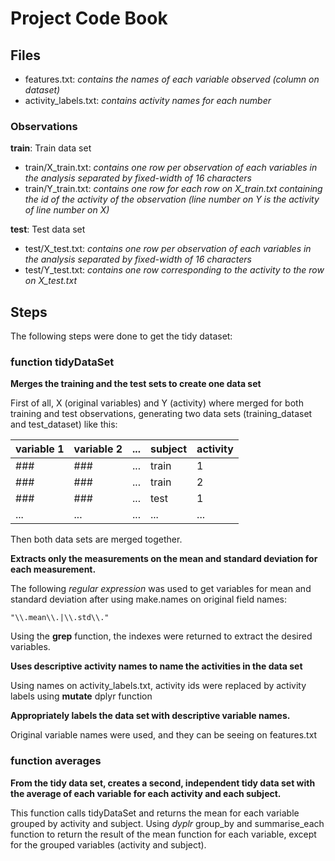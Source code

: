 # Project Code Book

## Files

* features.txt: *contains the names of each variable observed (column on dataset)*
* activity_labels.txt: *contains activity names for each number*

### Observations

**train**: Train data set
* train/X_train.txt: *contains one row per observation of each variables in the analysis separated by fixed-width of 16 characters*
* train/Y_train.txt: *contains one row for each row on X_train.txt containing the id of the activity of the observation (line number on Y is the activity of line number on X)*

**test**: Test data set
* test/X_test.txt: *contains one row per observation of each variables in the analysis separated by fixed-width of 16 characters*
* test/Y_test.txt: *contains one row corresponding to the activity to the row on X_test.txt*


## Steps

The following steps were done to get the tidy dataset:

### function tidyDataSet

**Merges the training and the test sets to create one data set**

First of all, X (original variables) and Y (activity) where merged for both training and test observations, generating two data sets (training_dataset and test_dataset) like this:

<table>
  <thead>
    <tr>
    <th>variable 1</th>
    <th>variable 2</th>
    <th>...</th>
    <th>subject</th>
    <th>activity</th>
    </tr>
  <thead>
  <tbody>
    <tr>
      <td>###</td>
      <td>###</td>
      <td>...</td>
      <td>train</td>
      <td>1</td>
    </tr>
    <tr>
      <td>###</td>
      <td>###</td>
      <td>...</td>
      <td>train</td>
      <td>2</td>
    </tr>
    <tr>
      <td>###</td>
      <td>###</td>
      <td>...</td>
      <td>test</td>
      <td>1</td>
    </tr>
    <tr>
      <td>...</td>
      <td>...</td>
      <td>...</td>
      <td>...</td>
      <td>...</td>
    </tr>
  </tbody>
</table>

Then both data sets are merged together.

**Extracts only the measurements on the mean and standard deviation for each measurement.**

The following *regular expression* was used to get variables for mean and standard deviation after using make.names on original field names:

    "\\.mean\\.|\\.std\\."

Using the **grep** function, the indexes were returned to extract the desired variables.

**Uses descriptive activity names to name the activities in the data set**

Using names on activity_labels.txt, activity ids were replaced by activity labels using **mutate** dplyr function

**Appropriately labels the data set with descriptive variable names.**

Original variable names were used, and they can be seeing on features.txt

### function averages

**From the tidy data set, creates a second, independent tidy data set with the average of each variable for each activity and each subject.**

This function calls tidyDataSet and returns the mean for each variable grouped by activity and subject. Using *dyplr* group_by and summarise_each function to return the result of the mean function for each variable, except for the grouped variables (activity and subject).

